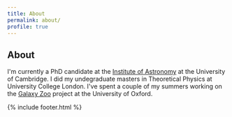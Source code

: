 ```yaml
---
title: About
permalink: about/
profile: true
---
```


## About

I'm currently a PhD candidate at the
[Institute of Astronomy](http://www.ast.cam.ac.uk/) at the University of
Cambridge. I did my undegraduate masters in Theoretical Physics at University
College London. I've spent a couple of my summers working on the
[Galaxy Zoo](http://www.galaxyzoo.org) project at the University of Oxford.


{% include footer.html %}
